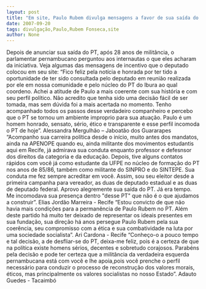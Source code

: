 ```yaml
---
layout: post
title: "Em site, Paulo Rubem divulga mensagens a favor de sua saída do PT"
date: 2007-09-20
tags: divulgação,Paulo,Rubem Fonseca,site
author: None
---
```

Depois de anunciar sua sa&iacute;da do PT, ap&oacute;s 28 anos de milit&acirc;ncia, o parlamentar pernambucano perguntou aos internautas o que eles acharam da iniciativa. Veja algumas das mensagens de incentivo que o deputado colocou em seu site:
&ldquo;Fico feliz pela not&iacute;cia e honrada por ter tido a oportunidade de ter sido consultada pelo deputado em reuni&atilde;o realizada por ele em nossa comunidade e pelo n&uacute;cleo do PT do Ibura ao qual coordeno. Achei a atitude de Paulo a mais coerente com sua hist&oacute;ria e com seu perfil pol&iacute;tico. N&atilde;o acredito que tenha sido uma decis&atilde;o f&aacute;cil de ser tomada, mas sem d&uacute;vida foi a mais acertada no momento. Tenho acompanhado todos os passos desse verdadeiro companheiro e percebo que o PT se tornou um ambiente improprio para sua atua&ccedil;&atilde;o. Paulo &eacute; um homem honrado, sensato, s&eacute;rio, &eacute;tico e transparente e esse perfil incomoda o PT de hoje&rdquo;. Alessandra Mergulh&atilde;o &ndash; Jaboat&atilde;o dos Guararapes
&ldquo;Acompanho sua carreira pol&iacute;tica desde o in&iacute;cio, muito antes dos mandatos, ainda na APENOPE quando eu, ainda militante dos movimentos estudantis aqui em Recife, j&aacute; admirava sua conduta enquanto professor e defesnsor dos direitos da categoria e da educa&ccedil;&atilde;o. Depois, tive alguns contatos r&aacute;pidos com voc&ecirc; j&aacute; como estudante da UFPE no n&uacute;cleo de forma&ccedil;&atilde;o do PT nos anos de 85/86, tamb&eacute;m como militante do SINPRO e do SINTEPE. Sua conduta me fez sempre acreditar em voc&ecirc;. Assim, sou seu eleitor desde a primeira campanha para vereador, as duas de deputado estadual e as duas de deputado federal. Aprovo alegremente sua sa&iacute;da do PT. J&aacute; era tempo. Me incomodava sua presen&ccedil;a dentro &quot;desse PT&quot; que n&atilde;o &eacute; o que ajudamos a construir&rdquo;. Elias Jord&atilde;o Marreira - Recife
&ldquo;Estou convicto de que n&atilde;o havia mais condi&ccedil;&otilde;es para a perman&ecirc;ncia de Paulo Rubem no PT. Al&eacute;m deste partido h&aacute; muito ter deixado de representar os ideais presentes em sua funda&ccedil;&atilde;o, sua dire&ccedil;&atilde;o h&aacute; anos persegue Paulo Rubem pela sua coer&ecirc;ncia, seu compromisso com a &eacute;tica e sua combatividade na luta por uma sociedade socialista&rdquo;. Ari Cardona - Recife
&ldquo;Conhe&ccedil;o-o a pouco tempo e tal decis&atilde;o, a de desfliar-se do PT, deixa-me feliz, pois &eacute; a certeza de que na pol&iacute;tica existe homens s&eacute;rios, decentes e sobretudo corajosos. Parab&eacute;ns pela decis&atilde;o e pode ter certeza que a milit&acirc;ncia da verdadeira esquerda pernambucana est&aacute; com voc&ecirc; e lhe apoia,pois voc&ecirc; prenche o perfil necess&aacute;rio para conduzir o processo de reconstru&ccedil;&atilde;o dos valores morais, &eacute;ticos, mas principalmente os valores socialistas no nosso Estado&rdquo;. Adauto Guedes - Tacaimb&oacute; 
 